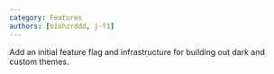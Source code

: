```yaml
---
category: Features
authors: [biohzrddd, j-f1]
---
```


Add an initial feature flag and infrastructure for building out dark and custom themes.
